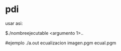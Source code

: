# pdi
usar asi:

$./nombreejecutable <imagen de entrada> <argumento 1>..<argumento n > <nombre imagen de salida>

#ejemplo
./a.out ecualizacion imagen.pgm ecual.pgm
